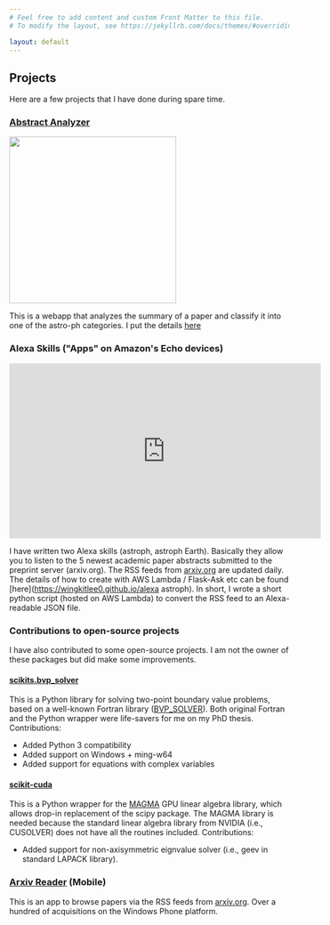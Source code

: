 ```yaml
---
# Feel free to add content and custom Front Matter to this file.
# To modify the layout, see https://jekyllrb.com/docs/themes/#overriding-theme-defaults

layout: default
---
```


## Projects

Here are a few projects that I have done during spare time.

### [Abstract Analyzer](https://azj31tvvek.execute-api.us-east-1.amazonaws.com/dev/)

<img src="https://raw.githubusercontent.com/wingkitlee0/wingkitlee0.github.io/master/images/demo.gif" height=300 >

This is a webapp that analyzes the summary of a paper and classify it into one of the astro-ph categories. I put the details [here](machinelearning.md)


### Alexa Skills ("Apps" on Amazon's Echo devices)

<iframe width="560" height="315" src="https://www.youtube.com/embed/PIdKXqN1x54" frameborder="0" allow="accelerometer; autoplay; encrypted-media; gyroscope; picture-in-picture" allowfullscreen></iframe>

I have written two Alexa skills (astroph, astroph Earth). Basically they allow you to listen to the 5 newest academic paper abstracts submitted to the preprint server (arxiv.org). The RSS feeds from [arxiv.org](arxiv.org) are updated daily. The details of how to create with AWS Lambda / Flask-Ask etc can be found [here](https://wingkitlee0.github.io/alexa astroph). In short, I wrote a short python script (hosted on AWS Lambda) to convert the RSS feed to an Alexa-readable JSON file.

### Contributions to open-source projects

I have also contributed to some open-source projects. I am not the owner of these packages but did make some improvements.

#### [scikits.bvp_solver](https://github.com/wingkitlee0/scikits.bvp_solver)

This is a Python library for solving two-point boundary value problems, based on a well-known Fortran library ([BVP_SOLVER](http://cs.stmarys.ca/~muir/BVP_SOLVER_Webpage.shtml)). Both original Fortran and the Python wrapper were life-savers for me on my PhD thesis.
Contributions:
- Added Python 3 compatibility
- Added support on Windows + ming-w64
- Added support for equations with complex variables

#### [scikit-cuda](https://scikit-cuda.readthedocs.io/en/latest/)

This is a Python wrapper for the [MAGMA](http://icl.cs.utk.edu/magma/) GPU linear algebra library, which allows drop-in replacement of the scipy package. The MAGMA library is needed because the standard linear algebra library from NVIDIA (i.e., CUSOLVER) does not have all the routines included. 
Contributions:
- Added support for non-axisymmetric eignvalue solver (i.e., geev in standard LAPACK library).

### [Arxiv Reader](https://www.microsoft.com/en-us/p/arxiv-reader/9nblggh5kb5j) (Mobile)

This is an app to browse papers via the RSS feeds from [arxiv.org](arxiv.org). Over a hundred of acquisitions on the Windows Phone platform.
